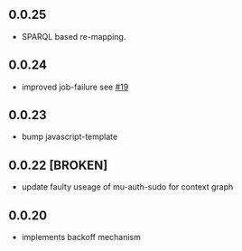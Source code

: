 ## 0.0.25
 - SPARQL based re-mapping.
## 0.0.24
- improved job-failure see [#19](https://github.com/lblod/delta-consumer/pull/19)
## 0.0.23
- bump javascript-template
## 0.0.22 [BROKEN]
- update faulty useage of mu-auth-sudo for context graph
## 0.0.20

* implements backoff mechanism

